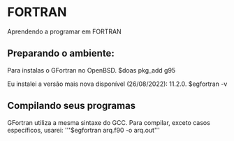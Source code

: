 # FORTRAN
Aprendendo a programar em FORTRAN

## Preparando o ambiente: 
Para instalas o GFortran no OpenBSD.
	$doas pkg_add g95
 
 Eu instalei a versão mais nova disponível (26/08/2022): 11.2.0.
	$egfortran -v

## Compilando seus programas
GFortran utiliza a mesma sintaxe do GCC. Para compilar, exceto casos específicos, usarei:
	'''$egfortran arq.f90 -o arq.out'''
